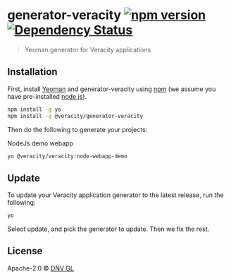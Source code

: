 # generator-veracity [![npm version](https://badge.fury.io/js/%40veracity%2Fgenerator-veracity.svg)](https://badge.fury.io/js/%40veracity%2Fgenerator-veracity) [![Dependency Status][daviddm-image]][daviddm-url]

> Yeoman generator for Veracity applications

## Installation

First, install [Yeoman](http://yeoman.io) and generator-veracity using [npm](https://www.npmjs.com/) (we assume you have pre-installed [node.js](https://nodejs.org/)).

```bash
npm install -g yo
npm install -g @veracity/generator-veracity
```

Then do the following to generate your projects:

NodeJs demo webapp
```bash
yo @veracity/veracity:node-webapp-demo
```

## Update

To update your Veracity application generator to the latest release, run the following:

```bash
yo 
```

Select update, and pick the generator to update. Then we fix the rest.


## License

Apache-2.0 © [DNV GL](https://developer.veracity.com)


[npm-image]: https://badge.fury.io/js/generator-veracity.svg
[npm-url]: https://npmjs.org/package/generator-veracity
[travis-image]: https://travis-ci.org/Veracity/generator-veracity.svg?branch=master
[travis-url]: https://travis-ci.org/Veracity/generator-veracity
[daviddm-image]: https://david-dm.org/Veracity/generator-veracity.svg?theme=shields.io
[daviddm-url]: https://david-dm.org/Veracity/generator-veracity
